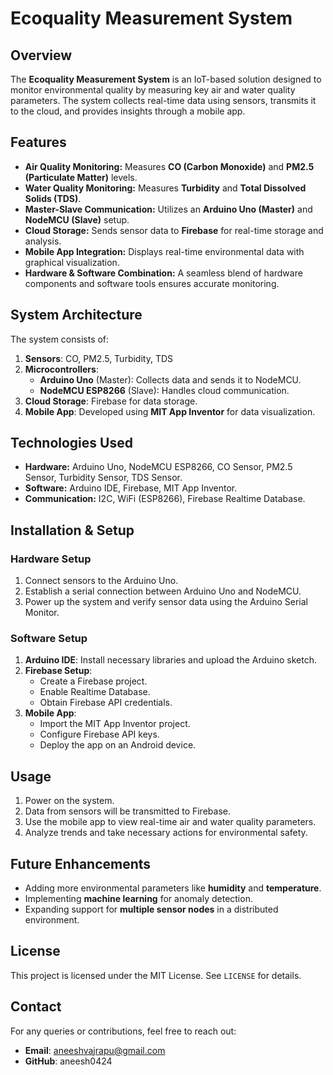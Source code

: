 # Ecoquality Measurement System

## Overview
The **Ecoquality Measurement System** is an IoT-based solution designed to monitor environmental quality by measuring key air and water quality parameters. The system collects real-time data using sensors, transmits it to the cloud, and provides insights through a mobile app.

## Features
- **Air Quality Monitoring:** Measures **CO (Carbon Monoxide)** and **PM2.5 (Particulate Matter)** levels.
- **Water Quality Monitoring:** Measures **Turbidity** and **Total Dissolved Solids (TDS)**.
- **Master-Slave Communication:** Utilizes an **Arduino Uno (Master)** and **NodeMCU (Slave)** setup.
- **Cloud Storage:** Sends sensor data to **Firebase** for real-time storage and analysis.
- **Mobile App Integration:** Displays real-time environmental data with graphical visualization.
- **Hardware & Software Combination:** A seamless blend of hardware components and software tools ensures accurate monitoring.

## System Architecture
The system consists of:
1. **Sensors**: CO, PM2.5, Turbidity, TDS
2. **Microcontrollers**:
   - **Arduino Uno** (Master): Collects data and sends it to NodeMCU.
   - **NodeMCU ESP8266** (Slave): Handles cloud communication.
3. **Cloud Storage**: Firebase for data storage.
4. **Mobile App**: Developed using **MIT App Inventor** for data visualization.

## Technologies Used
- **Hardware:** Arduino Uno, NodeMCU ESP8266, CO Sensor, PM2.5 Sensor, Turbidity Sensor, TDS Sensor.
- **Software:** Arduino IDE, Firebase, MIT App Inventor.
- **Communication:** I2C, WiFi (ESP8266), Firebase Realtime Database.

## Installation & Setup
### Hardware Setup
1. Connect sensors to the Arduino Uno.
2. Establish a serial connection between Arduino Uno and NodeMCU.
3. Power up the system and verify sensor data using the Arduino Serial Monitor.

### Software Setup
1. **Arduino IDE**: Install necessary libraries and upload the Arduino sketch.
2. **Firebase Setup**:
   - Create a Firebase project.
   - Enable Realtime Database.
   - Obtain Firebase API credentials.
3. **Mobile App**:
   - Import the MIT App Inventor project.
   - Configure Firebase API keys.
   - Deploy the app on an Android device.

## Usage
1. Power on the system.
2. Data from sensors will be transmitted to Firebase.
3. Use the mobile app to view real-time air and water quality parameters.
4. Analyze trends and take necessary actions for environmental safety.

## Future Enhancements
- Adding more environmental parameters like **humidity** and **temperature**.
- Implementing **machine learning** for anomaly detection.
- Expanding support for **multiple sensor nodes** in a distributed environment.

## License
This project is licensed under the MIT License. See `LICENSE` for details.

## Contact
For any queries or contributions, feel free to reach out:
- **Email**: aneeshvajrapu@gmail.com
- **GitHub**: aneesh0424
